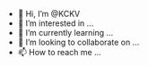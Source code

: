 - 👋 Hi, I’m @KCKV
- 👀 I’m interested in ...
- 🌱 I’m currently learning ...
- 💞️ I’m looking to collaborate on ...
- 📫 How to reach me ...

<!---
KCKV/KCKV is a ✨ special ✨ repository because its `README.md` (this file) appears on your GitHub profile.
You can click the Preview link to take a look at your changes.
--->
